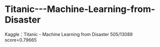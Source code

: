 # Titanic---Machine-Learning-from-Disaster
Kaggle：Titanic - Machine Learning from Disaster 505/13089 score=0.79665

